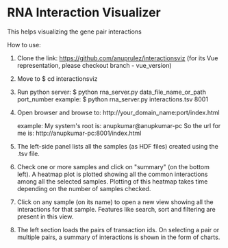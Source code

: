 # RNA Interaction Visualizer

This helps visualizing the gene pair interactions

How to use:

1. Clone the link: https://github.com/anuprulez/interactionsviz (for its Vue representation, please checkout branch - vue_version)

2. Move to $ cd interactionsviz

3. Run python server: $ python rna_server.py data_file_name_or_path port_number
   example: $ python rna_server.py interactions.tsv 8001

4. Open browser and browse to: http://your_domain_name:port/index.html
   
   example: My system's root is: anupkumar@anupkumar-pc
   So the url for me is: http://anupkumar-pc:8001/index.html

5. The left-side panel lists all the samples (as HDF files) created using the .tsv file.

6. Check one or more samples and click on "summary" (on the bottom left). A heatmap plot is plotted showing all the common interactions among all the selected samples. Plotting of this heatmap takes time depending on the number of samples checked.

7. Click on any sample (on its name) to open a new view showing all the interactions for that sample. Features like search, sort and filtering are present in this view.

8. The left section loads the pairs of transaction ids. On selecting a pair or multiple pairs, a summary of interactions is shown in the form of charts.
